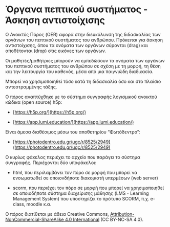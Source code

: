 #  Όργανα πεπτικού συστήματος - Άσκηση αντιστοίχισης

  

Ο Ανοικτός Πόρος (OER) αφορά στην διευκόλυνση της διδασκαλίας των οργάνων του πεπτικού συστήματος του ανθρώπου. Πρόκειται για άσκηση αντιστοίχισης, όπου τα ονόματα των οργάνων σύρονται (drag) και αποθέτονται (drop) στις εικόνες των οργάνων.

  

Οι μαθητές/μαθήτριες μπορούν να εμπεδώσουν τα ονόματα των οργάνων του πεπτικού συστήματος του ανθρώπου σε σχέση με τη μορφή, τη θέση και την λειτουργία του καθενός, μέσα από μια παιγνιώδη διαδικασία.

  

Μπορεί να χρησιμοποιηθεί τόσο κατά τη διδασκαλία όσο και στο πλαίσιο αντεστραμμένης τάξης.

  

Ο πόρος αναπτύχθηκε με το σύστημα συγγραφής λογισμικού ανοικτού κώδικα (open source) h5p:

- [https://h5p.org/](https://h5p.org/)

- [https://app.lumi.education/](https://app.lumi.education/)

  

Είναι άμεσα διαθέσιμος μέσω του αποθετηρίου “Φωτόδεντρο”:

-   [https://photodentro.edu.gr/ugc/r/8525/2949](https://photodentro.edu.gr/ugc/r/8525/2949)
    

  

Ο κυρίως φάκελος περιέχει το αρχείο που παράγει το σύστημα συγγραφής. Περιέχονται δύο υποφάκελοι:

-   html, που περιλαμβάνει τον πόρο σε μορφή που μπορεί να ενσωματωθεί σε οποιονδήποτε διακομιστή υπερμέσων (web server)
    
-   scorm, που περιέχει τον πόρο σε μορφή που μπορεί να χρησιμοποιηθεί σε οποιοδήποτε σύστημα διαχείρισης μάθησης (LMS - Learning Management System) που υποστηρίζει το πρότυπο SCORM, π.χ. e-class, moodle κ.α.
    

  

Ο πόρος διατίθεται με άδεια Creative Commons, [Attribution-NonCommercial-ShareAlike 4.0 International](http://creativecommons.org/licenses/by-nc-sa/4.0) (CC BY-NC-SA 4.0).
